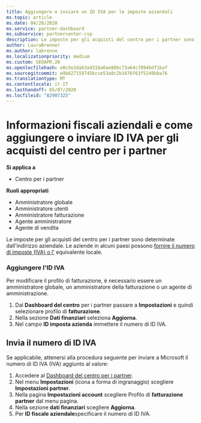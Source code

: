 ```yaml
---
title: Aggiungere o inviare un ID IVA per le imposte aziendali
ms.topic: article
ms.date: 04/28/2020
ms.service: partner-dashboard
ms.subservice: partnercenter-csp
description: Le imposte per gli acquisti del centro per i partner sono determinate dall'indirizzo aziendale. Le aziende in alcuni paesi possono fornire il proprio numero di partita IVA o equivalente locale.
author: LauraBrenner
ms.author: labrenne
ms.localizationpriority: medium
ms.custom: SEOAPR.20
ms.openlocfilehash: e0c5e2dab3a4316a6ee888c73a64c7894bdf1baf
ms.sourcegitcommit: e9b627159745bcce53a8c2b1676f63f5249bba76
ms.translationtype: MT
ms.contentlocale: it-IT
ms.lasthandoff: 05/07/2020
ms.locfileid: "82907325"
---
```

# <a name="company-tax-information-and-how-to-add-or-submit-vat-ids-for-partner-center-purchases"></a>Informazioni fiscali aziendali e come aggiungere o inviare ID IVA per gli acquisti del centro per i partner

**Si applica a**

- Centro per i partner

**Ruoli appropriati**
-   Amministratore globale
-   Amministratore utenti
-   Amministratore fatturazione
-   Agente amministratore
-   Agente di vendita

Le imposte per gli acquisti del centro per i partner sono determinate dall'indirizzo aziendale. Le aziende in alcuni paesi possono [fornire il numero di imposte (IVA) o l'](#submit-vat-id-number) equivalente locale.

### <a name="add-your-vat-id"></a>Aggiungere l'ID IVA

Per modificare il profilo di fatturazione, è necessario essere un amministratore globale, un amministratore della fatturazione o un agente di amministrazione.

1.  Dal **Dashboard del centro** per i partner passare a **Impostazioni** e quindi selezionare profilo di **fatturazione**.
2.  Nella sezione **Dati finanziari** seleziona **Aggiorna**.
3.  Nel campo **ID imposta azienda** immettere il numero di ID IVA.

## <a name="submit-vat-id-number"></a>Invia il numero di ID IVA

Se applicabile, attenersi alla procedura seguente per inviare a Microsoft il numero di ID IVA (IVA) aggiunto al valore:

1. Accedere al [Dashboard del centro per i partner](https://partner.microsoft.com/dashboard/).
2. Nel menu **Impostazioni** (icona a forma di ingranaggio) scegliere **Impostazioni partner**.
3. Nella pagina **Impostazioni account** scegliere Profilo di **fatturazione partner** dal menu pagina.
4. Nella sezione **dati finanziari** scegliere **Aggiorna**.
5. Per **ID fiscale aziendale**specificare il numero di ID IVA.
